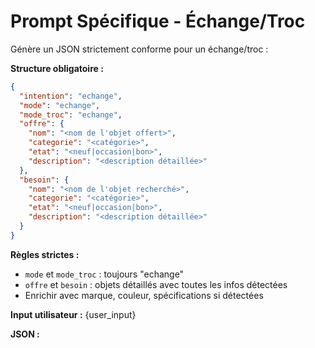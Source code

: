 # Prompt Spécifique - Échange/Troc

Génère un JSON strictement conforme pour un échange/troc :

**Structure obligatoire :**
```json
{
  "intention": "echange",
  "mode": "echange",
  "mode_troc": "echange",
  "offre": {
    "nom": "<nom de l'objet offert>",
    "categorie": "<catégorie>",
    "etat": "<neuf|occasion|bon>",
    "description": "<description détaillée>"
  },
  "besoin": {
    "nom": "<nom de l'objet recherché>",
    "categorie": "<catégorie>",
    "etat": "<neuf|occasion|bon>",
    "description": "<description détaillée>"
  }
}
```

**Règles strictes :**
- `mode` et `mode_troc` : toujours "echange"
- `offre` et `besoin` : objets détaillés avec toutes les infos détectées
- Enrichir avec marque, couleur, spécifications si détectées

**Input utilisateur :** {user_input}

**JSON :** 
